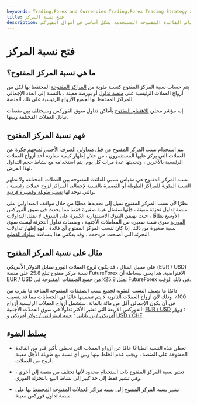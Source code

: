 ```yaml
---
keywords: Trading,Forex and Currencies Trading,Forex Trading Strategy and Education,Strategy and Education
title: فتح نسبة المركز
description: نسبة المركز المفتوح هي مقياس الفائدة المفتوحة المستخدمة بشكل أساسي في أسواق الفوركس.
---
```


# فتح نسبة المركز
## ما هي نسبة المركز المفتوح؟

يتم حساب نسبة المركز المفتوح كنسبة مئوية من [المراكز المفتوحة](/open-position) المحتفظ بها لكل من أزواج العملات الرئيسية على [منصة تداول](/trading-platform) أو بورصة معينة ، بالنسبة إلى العدد الإجمالي للمراكز المحتفظ بها لجميع الأزواج الرئيسية على تلك المنصة.

إنه مؤشر محلي [للاهتمام المفتوح](/openinterest) بأماكن تداول سوق الفوركس وسيختلف بين منصات تبادل العملات المختلفة وبينها.

## فهم نسبة المركز المفتوح

يتم استخدام نسب المركز المفتوح من قبل متداولي [الصرف الأجنبي](/foreign-exchange) لمنحهم فكرة عن العملات التي يركز عليها المستثمرون ، من خلال إظهار كيفية مقارنة أحد أزواج العملات الرئيسية بالآخرين ، وتحديثها عدة مرات كل يوم. يتم استخدامه مع نشاط حجم التداول لهذا الغرض.

نسبة المركز المفتوح هي مقياس نسبي للفائدة المفتوحة بين العملات المختلفة ولا تظهر النسبة المئوية للمراكز الطويلة أو القصيرة بالنسبة لإجمالي المراكز لزوج عملات رئيسية ، والتي توجد لها [نسب طويلة وقصيرة فردية](/longshort-ratio).

نظرًا لأن نسب المركز المفتوح تميل إلى تحديدها محليًا من خلال مواقف المتداولين على منصة تداول تجزئة معينة ، فإنها ستمثل عينة صغيرة فقط مما يحدث في سوق الفوركس الأوسع نطاقًا ، حيث تهيمن البنوك الاستثمارية الكبيرة على السوق. لا تمثل [التداولات الفورية](/spottrade) سوى نسبة صغيرة من المعاملات الأجنبية ، ومنصات تداول التجزئة ليست سوى نسبة صغيرة من ذلك. إذا كان لنسب المركز المفتوح أي فائدة ، فهو إظهار تداولات التجزئة التي أصبحت مزدحمة ، وقد يعكس هذا ببساطة [سلوك القطيع](/herdinstinct).

## مثال على نسبة المركز المفتوح

على سبيل المثال ، قد يكون لزوج العملات اليورو مقابل الدولار الأمريكي (EUR / USD) نسبة مركز مفتوح تبلغ 25.8 على منصة FutureForex الافتراضية. هذا يعني ببساطة أن EUR / USD يمثل 25.8٪ من جميع الصفقات المفتوحة في FutureForex في ذلك الوقت.

دائمًا ما تضيف النسب المئوية لجميع نسب الصفقات المفتوحة المتاحة ما يقرب من 100٪. وذلك لأن أزواج العملات الثانوية لا يتم تضمينها غالبًا في الحسابات مما قد يتسبب في أن يكون الإجمالي أقل من مائة بالمائة. ستشمل أزواج العملات الرئيسية أزواج الفوركس الأربعة التي تعتبر الأكثر تداولًا في سوق العملات الأجنبية: [EUR / USD](/eur-usd-euro-us-dollar-currency-pair) ؛ [دولار أمريكي / ين ياباني](/usd-jpy-us-dollar-japanese-yen-currency-pair) ؛ [جنيه استرليني / دولار](/gbp-usd-british-pound-us-dollar-currency-pair) أمريكي و [USD / CHF](/usd-chf-us-dollar-swiss-franc-currency-pair).

## يسلط الضوء

- تعطي هذه النسبة انطباعًا عامًا عن أزواج العملات التي تحظى بأكبر قدر من الفائدة المفتوحة على المنصة ، ويجب عدم الخلط بينها وبين أي نسبة بيع طويلة الأجل معينة لزوج من العملات.

- تعتبر نسبة المركز المفتوح ذات استخدام محدود لأنها تختلف من منصة إلى أخرى ، وهي تشير فقط إلى حد كبير إلى نشاط البيع بالتجزئة الفوري.

- تشير نسبة المركز المفتوح إلى نسبة مراكز العملات المفتوحة المحتفظ بها على منصة تداول فوركس معينة.

